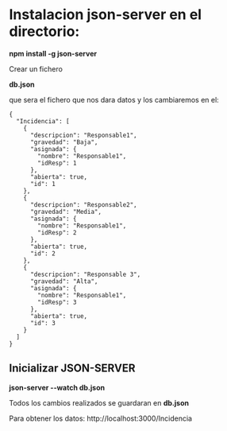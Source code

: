 # Instalacion json-server en el directorio:

**npm install -g json-server**

Crear un fichero

**db.json**

que sera el fichero que nos dara datos y los cambiaremos en el:

```
{
  "Incidencia": [
    {
      "descripcion": "Responsable1",
      "gravedad": "Baja",
      "asignada": {
        "nombre": "Responsable1",
        "idResp": 1
      },
      "abierta": true,
      "id": 1
    },
    {
      "descripcion": "Responsable2",
      "gravedad": "Media",
      "asignada": {
        "nombre": "Responsable1",
        "idResp": 2
      },
      "abierta": true,
      "id": 2
    },
    {
      "descripcion": "Responsable 3",
      "gravedad": "Alta",
      "asignada": {
        "nombre": "Responsable1",
        "idResp": 3
      },
      "abierta": true,
      "id": 3
    }
  ]
}
```

## Inicializar JSON-SERVER

**json-server --watch db.json**

Todos los cambios realizados se guardaran en **db.json**

Para obtener los datos:  http://localhost:3000/Incidencia 